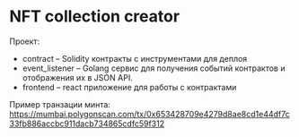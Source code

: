 # NFT collection creator

Проект:

* contract – Solidity контракты с инструментами для деплоя
* event_listener – Golang сервис для получения событий контрактов и отображения их в JSON API.
* frontend – react приложение для работы с контрактами

Пример транзации минта:
https://mumbai.polygonscan.com/tx/0x653428709e4279d8ae8cd1e44df7c33fb886accbc911dacb734865cdfc59f312